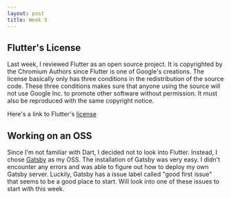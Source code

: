 ```yaml
---
layout: post
title: Week 5
---
```


## Flutter's License
Last week, I reviewed Flutter as an open source project. It is copyrighted by the Chromium Authors since Flutter is one of Google's creations.
The license basically only has three conditions in the redistribution of the source code. These three conditions makes sure that
anyone using the source will not use Google Inc. to promote other software without permission. It must also be reproduced with the same copyright notice.

Here's a link to Flutter's [license](https://github.com/flutter/flutter/blob/master/LICENSE)

## Working on an OSS
Since I'm not familiar with Dart, I decided not to look into Flutter. Instead, I chose [Gatsby](https://github.com/gatsbyjs/gatsby) as my OSS.
The installation of Gatsby was very easy. I didn't encounter any errors and was able to figure out how to deploy my own Gatsby server.
Luckily, Gatsby has a issue label called "good first issue" that seems to be a good place to start. Will look into one of these issues to start with this week.
